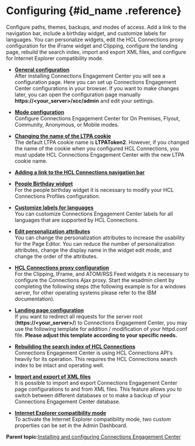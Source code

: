 # Configuring {#id_name .reference}

Configure paths, themes, backups, and modes of access. Add a link to the navigation bar, include a birthday widget, and customize labels for languages. You can personalize widgets, edit the HCL Connections proxy configuration for the iFrame widget and Clipping, configure the landing page, rebuild the search index, import and export XML files, and configure for Internet Explorer compatibility mode.

-   **[General configuration](../../connectors/icec/cec-inst-gneral-configuration.md)**  
After installing Connections Engagement Center you will see a configuration page. Here you can set up Connections Engagement Center configurations in your browser. If you want to make changes later, you can open the configuration page manually **https://<your\_server\>/xcc/admin** and edit your settings.
-   **[Mode configuration](../../connectors/icec/cec-inst-configure-modes.md)**  
Configure Connections Engagement Center for On Premises, Flyout, Community, Anonymous, or Mobile modes.
-   **[Changing the name of the LTPA cookie](../../connectors/icec/cec-inst-update-lpta-cookie.md)**  
The default LTPA cookie name is **LTPAToken2**. However, if you changed the name of the cookie when you configured HCL Connections, you must update HCL Connections Engagement Center with the new LTPA cookie name.
-   **[Adding a link to the HCL Connections navigation bar](../../connectors/icec/cec-inst-adding-link-header-nav.md)**  

-   **[People Birthday widget](../../connectors/icec/cec-inst-birthday-widget.md)**  
For the people birthday widget it is necessary to modify your HCL Connections Profiles configuration.
-   **[Customize labels for languages](../../connectors/icec/cec-inst-customize-labels-for-languages.md)**  
You can customize Connections Engagement Center labels for all languages that are supported by HCL Connections.
-   **[Edit personalization attributes](../../connectors/icec/cec-inst-edit-personalization-attributes.md)**  
You can change the personalization attributes to increase the usability for the Page Editor. You can reduce the number of personalization attributes, change the display name in the widget edit mode, and change the order of the attributes.
-   **[HCL Connections proxy configuration](../../connectors/icec/cec-inst-ibm-conx-proxy-config.md)**  
For the Clipping, IFrame, and ATOM/RSS Feed widgets it is necessary to configure the Connections Ajax proxy. Start the wsadmin client by completing the following steps \(the following example is for a windows server, for other operating systems please refer to the IBM documentation\).
-   **[Landing page configuration](../../connectors/icec/cec-inst-landing-page-config.md)**  
If you want to redirect all requests for the server root \(**https://<your\_server\>/**\) to Connections Engagement Center, you may use the following template for addition / modification of your httpd.conf file. **Please adjust this template according to your specific needs.**
-   **[Rebuilding the search index of HCL Connections](../../connectors/icec/cec-inst-rebuilding-search.md)**  
Connections Engagement Center is using HCL Connections API's heavily for its operation. This requires the HCL Connections search index to be intact and operating well.
-   **[Import and export of XML files](../../connectors/icec/cec-inst-import-export-xml.md)**  
It is possible to import and export Connections Engagement Center page configurations to and from XML files. This feature allows you to switch between different databases or to make a backup of your Connections Engagement Center database.
-   **[Internet Explorer compatibility mode](../../connectors/icec/cec-inst-ie-compatibility-mode.md)**  
To activate the Internet Explorer compatibility mode, two custom properties can be set in the Admin Dashboard.

**Parent topic:**[Installing and configuring Connections Engagement Center](../../connectors/icec/cec-inst-install_top.md)

